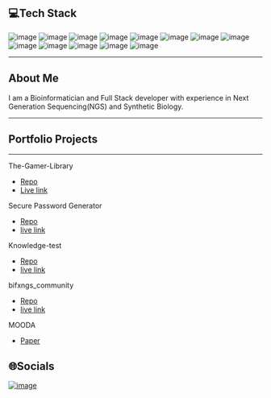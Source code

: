 💻Tech Stack
---
![image](https://github.com/AngeloGaeta1990/AngeloGaeta1990/assets/131547377/b64de508-6d56-4c71-9d7f-5e446e22c48d)
 ![image](https://github.com/AngeloGaeta1990/AngeloGaeta1990/assets/131547377/b2b9272f-3204-427d-9e32-5eca5e40d1f1)
 ![image](https://github.com/AngeloGaeta1990/AngeloGaeta1990/assets/131547377/c198c3ee-6c4c-41f5-9f55-547fb348f00c)
 ![image](https://github.com/AngeloGaeta1990/AngeloGaeta1990/assets/131547377/b3271e3c-ea71-4a97-a16d-a0ba88a6f39a)
 ![image](https://github.com/AngeloGaeta1990/AngeloGaeta1990/assets/131547377/8059aca7-eb09-4942-8f2d-d3cbb5ab47e9)
 ![image](https://github.com/AngeloGaeta1990/AngeloGaeta1990/assets/131547377/5a675e77-2151-4691-b5ab-55ee62cdd60d)
 ![image](https://github.com/AngeloGaeta1990/AngeloGaeta1990/assets/131547377/29d33f77-5f71-4b1c-be2a-09f7b15826a4)
 ![image](https://github.com/AngeloGaeta1990/AngeloGaeta1990/assets/131547377/7585eb18-0366-4fb9-9be6-d5bd99c802b7)
 ![image](https://github.com/AngeloGaeta1990/AngeloGaeta1990/assets/131547377/88d429c5-a406-4ee7-b7db-4f13f535f490)
 ![image](https://github.com/AngeloGaeta1990/AngeloGaeta1990/assets/131547377/00e79c34-3936-4391-b819-f5ff3e8c95f0)
 ![image](https://github.com/AngeloGaeta1990/AngeloGaeta1990/assets/131547377/caefe999-7ebe-4fa5-937a-808ff796e188)
![image](https://github.com/AngeloGaeta1990/AngeloGaeta1990/assets/131547377/1baee006-d2ee-4470-bf97-5e6128249a79)
 ![image](https://github.com/AngeloGaeta1990/AngeloGaeta1990/assets/131547377/ac0f09a1-39f4-48e6-8c9f-32806128d8c3)


---
## About Me

I am a Bioinformatician and Full Stack developer with experience in Next Generation Sequencing(NGS) and Synthetic Biology.

---
## Portfolio Projects
---
The-Gamer-Library
- [Repo](https://github.com/AngeloGaeta1990/The-Gamer-Library)
- [Live link](https://the-gamer-library-a2d80d9a63a6.herokuapp.com/)

Secure Password Generator
- [Repo](https://github.com/AngeloGaeta1990/Password_generator)
- [live link](https://secure-password-generator-618a9b17c80c.herokuapp.com/)

Knowledge-test
- [Repo](https://github.com/AngeloGaeta1990/knowledge-test)
- [live link](https://angelogaeta1990.github.io/knowledge-test/)

bifxngs_community
- [Repo](https://github.com/AngeloGaeta1990/bifxngs_community)
- [live link](https://angelogaeta1990.github.io/bifxngs_community/)

MOODA
- [Paper](https://academic.oup.com/synbio/article/6/1/ysab026/6387748)

🌐Socials
---
[![image](https://github.com/AngeloGaeta1990/AngeloGaeta1990/assets/131547377/e57aef9d-755a-4146-ac26-f209a000cb8f)](https://www.linkedin.com/in/angelo-gaeta-31193219a/)


